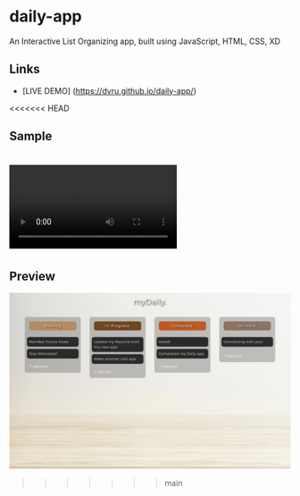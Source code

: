 # daily-app

An Interactive List Organizing app, built using JavaScript, HTML, CSS, XD

## Links
- [LIVE DEMO] (https://dvru.github.io/daily-app/)

<<<<<<< HEAD
## Sample
![Preview](img/Preview.mov)
=======
## Preview
![Preview](img/preview.png)
>>>>>>> main

